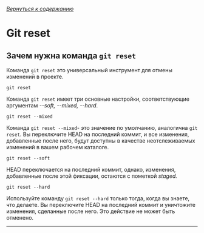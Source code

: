 [*Вернуться к содержанию*](/readme.md)
# Git reset

## Зачем нужна команда `git reset`

Команда `git reset` это универсальный инструмент для отмены изменений в проекте.

~~~bash=
git reset
~~~

Команда `git reset` имеет три основные настройки, соответствующие аргументам *--soft, --mixed, --hard*.

~~~
git reset --mixed
~~~

Команда `git reset --mixed`- это значение по умолчанию, аналогична `git reset`. Вы переключите HEAD на последний коммит, и все изменения, добавленные после него, будут доступны в качестве неотслеживаемых изменений в вашем рабочем каталоге.

~~~
git reset --soft
~~~

HEAD переключается на последний коммит, однако, изменения, добавленные после этой фиксации, остаются с пометкой *staged.*

~~~
git reset --hard
~~~

Используйте команду `git reset --hard` только тогда, когда вы знаете, что делаете. Вы переключите HEAD на последний коммит и уничтожите изменения, сделанные после него. Это действие не может быть отменено.

---